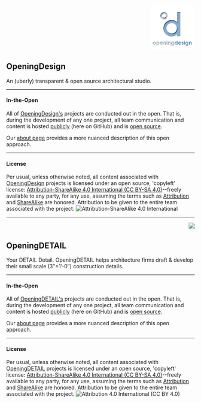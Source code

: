<div align="right" >
<p align="right" >
<img src="https://raw.githubusercontent.com/OpeningDesign/OD_Marketing/master/Logos/od_icon_logo_2.jpg" width="120px"/>
</p>
</div>

## OpeningDesign

An (uberly) transparent & open source architectural studio.

---

#### In-the-Open

All of [OpeningDesign's](http://openingdesign.com/) projects are conducted out in the open.  That is, during the development of any one project, all team communication and content is hosted [publicly](https://github.com/OpeningDesign) (here on GitHub) and is [open source](https://en.wikipedia.org/wiki/Open_source).

Our [about page](http://openingdesign.com/about/) provides a more nuanced description of this open approach.

---

#### License

Per usual, unless otherwise noted, all content associated with [OpeningDesign](http://openingdesign.com) projects is licensed under an open source, 'copyleft' license: 
[Attribution-ShareAlike 4.0 International (CC BY-SA 4.0)](https://creativecommons.org/licenses/by-sa/4.0/)--freely available to any party, for any use, assuming the terms such as [Attribution](https://wiki.creativecommons.org/wiki/best_practices_for_attribution) and [ShareAlike](https://en.wikipedia.org/wiki/Share-alike) are honored.  Attribution to be given to the entire team associated with the project.
![Attribution-ShareAlike 4.0 International](http://i.creativecommons.org/l/by-sa/3.0/88x31.png)

---

<div align="right" >
<p align="right" >
<img src="https://dl.dropbox.com/s/w0h59r3fxbrp38s/OpeningDetail_with%20name.JPG" width="120px"/>
</p>
</div>

## OpeningDETAIL

Your DETAIL Detail. OpeningDETAIL helps architecture firms draft & develop their small scale (3″​=1’​-0″)​ construction details.

---

#### In-the-Open

All of [OpeningDETAIL's](http://openingdetail.com/) projects are conducted out in the open.  That is, during the development of any one project, all team communication and content is hosted [publicly](https://github.com/OpeningDETAIL) (here on GitHub) and is [open source](https://en.wikipedia.org/wiki/Open_source).

Our [about page](http://openingdetail.com/about/) provides a more nuanced description of this open approach.

---

#### License

Per usual, unless otherwise noted, all content associated with [OpeningDETAIL](http://openingdetail.com) projects is licensed under an open source, 'copyleft' license: 
[Attribution-ShareAlike 4.0 International (CC BY-SA 4.0)](https://creativecommons.org/licenses/by-sa/4.0/)--freely available to any party, for any use, assuming the terms such as [Attribution](https://wiki.creativecommons.org/wiki/best_practices_for_attribution) and [ShareAlike](https://en.wikipedia.org/wiki/Share-alike) are honored. Attribution to be given to the entire team associated with the project.
![Attribution 4.0 International (CC BY 4.0)](https://licensebuttons.net/l/by/3.0/88x31.png)
